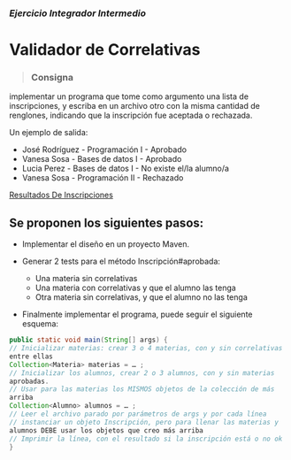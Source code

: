 ### <em>Ejercicio Integrador Intermedio</em>
# <b>Validador de Correlativas</b>

> ### Consigna

implementar un programa que tome como
argumento una lista de inscripciones, y escriba en un archivo otro con la misma cantidad de
renglones, indicando que la inscripción fue aceptada o rechazada.

Un ejemplo de salida:

- José Rodríguez - Programación I - Aprobado
- Vanesa Sosa - Bases de datos I - Aprobado
- Lucia Perez - Bases de datos I - No existe el/la alumno/a
- Vanesa Sosa - Programación II - Rechazado

<p><a href="src\main\java\org\argPrograma\outputFiles\resultadoInscripciones.csv"/>Resultados De Inscripciones</a></p>

<h2>Se proponen los siguientes pasos:</h2>

- Implementar el diseño en un proyecto Maven.

- Generar 2 tests para el método Inscripción#aprobada:
  - Una materia sin correlativas
  - Una materia con correlativas y que el alumno las tenga
  - Otra materia sin correlativas, y que el alumno no las tenga
  
- Finalmente implementar el programa, puede seguir el siguiente esquema:

``` java
public static void main(String[] args) {
// Inicializar materias: crear 3 o 4 materias, con y sin correlativas
entre ellas
Collection<Materia> materias = … ;
// Inicializar los alumnos, crear 2 o 3 alumnos, con y sin materias
aprobadas.
// Usar para las materias los MISMOS objetos de la colección de más
arriba
Collection<Alumno> alumnos = … ;
// Leer el archivo parado por parámetros de args y por cada línea
// instanciar un objeto Inscripción, pero para llenar las materias y
alumnos DEBE usar los objetos que creo más arriba
// Imprimir la línea, con el resultado si la inscripción está o no ok
}
```

